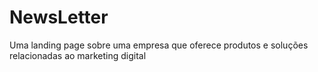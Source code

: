 # NewsLetter
Uma landing page sobre uma empresa que oferece produtos e soluções relacionadas ao marketing digital
